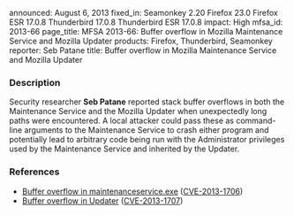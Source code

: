 announced: August 6, 2013
fixed_in: Seamonkey 2.20
          Firefox 23.0
          Firefox ESR 17.0.8
          Thunderbird 17.0.8
          Thunderbird ESR 17.0.8
impact: High
mfsa_id: 2013-66
page_title: MFSA 2013-66: Buffer overflow in Mozilla Maintenance Service and Mozilla Updater
products: Firefox, Thunderbird, Seamonkey
reporter: Seb Patane
title: Buffer overflow in Mozilla Maintenance Service and Mozilla Updater

<h3>Description</h3>

<p>Security researcher <strong>Seb Patane</strong> reported stack buffer
overflows in both the Maintenance Service and the Mozilla Updater when
unexpectedly long paths were encountered. A local attacker could pass these as
command-line arguments to the Maintenance Service to crash either program and
potentially lead to arbitrary code being run with the Administrator privileges
used by the Maintenance Service and inherited by the Updater.</p>


<h3>References</h3>

<ul>
  <li><a href="https://bugzilla.mozilla.org/show_bug.cgi?id=888361">
       Buffer overflow in maintenanceservice.exe</a> (<a href="http://cve.mitre.org/cgi-bin/cvename.cgi?name=CVE-2013-1706" class="ex-ref">CVE-2013-1706</a>)</li>
  <li><a href="https://bugzilla.mozilla.org/show_bug.cgi?id=888314">
       Buffer overflow in Updater</a> (<a href="http://cve.mitre.org/cgi-bin/cvename.cgi?name=CVE-2013-1707" class="ex-ref">CVE-2013-1707</a>)</li>
</ul>



